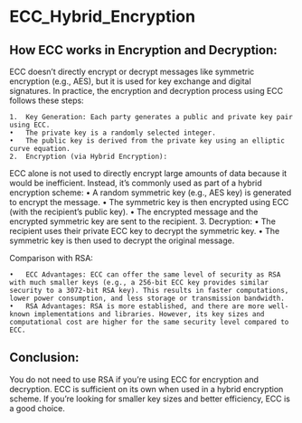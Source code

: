 # ECC_Hybrid_Encryption

## How ECC works in Encryption and Decryption:

ECC doesn’t directly encrypt or decrypt messages like symmetric encryption (e.g., AES), but it is used for key exchange and digital signatures. In practice, the encryption and decryption process using ECC follows these steps:

	1.	Key Generation: Each party generates a public and private key pair using ECC.
	•	The private key is a randomly selected integer.
	•	The public key is derived from the private key using an elliptic curve equation.
	2.	Encryption (via Hybrid Encryption):
ECC alone is not used to directly encrypt large amounts of data because it would be inefficient. Instead, it’s commonly used as part of a hybrid encryption scheme:
	•	A random symmetric key (e.g., AES key) is generated to encrypt the message.
	•	The symmetric key is then encrypted using ECC (with the recipient’s public key).
	•	The encrypted message and the encrypted symmetric key are sent to the recipient.
	3.	Decryption:
	•	The recipient uses their private ECC key to decrypt the symmetric key.
	•	The symmetric key is then used to decrypt the original message.

Comparison with RSA:

	•	ECC Advantages: ECC can offer the same level of security as RSA with much smaller keys (e.g., a 256-bit ECC key provides similar security to a 3072-bit RSA key). This results in faster computations, lower power consumption, and less storage or transmission bandwidth.
	•	RSA Advantages: RSA is more established, and there are more well-known implementations and libraries. However, its key sizes and computational cost are higher for the same security level compared to ECC.

## Conclusion:

You do not need to use RSA if you’re using ECC for encryption and decryption. ECC is sufficient on its own when used in a hybrid encryption scheme. If you’re looking for smaller key sizes and better efficiency, ECC is a good choice.

